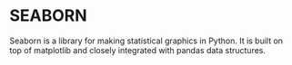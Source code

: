 # SEABORN
Seaborn is a library for making statistical graphics in Python. It is built on top of matplotlib and closely integrated with pandas data structures.
